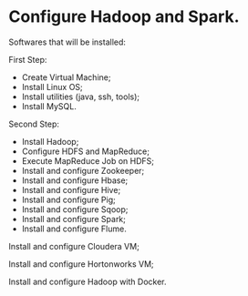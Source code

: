 # Configure Hadoop and Spark.

Softwares that will be installed:

First Step:

- Create Virtual Machine;
- Install Linux OS;
- Install utilities (java, ssh, tools);
- Install MySQL.

Second Step:

- Install Hadoop;
- Configure HDFS and MapReduce;
- Execute MapReduce Job on HDFS;
- Install and configure Zookeeper;
- Install and configure Hbase;
- Install and configure Hive;
- Install and configure Pig;
- Install and configure Sqoop;
- Install and configure Spark;
- Install and configure Flume.

Install and configure Cloudera VM;

Install and configure Hortonworks VM;

Install and configure Hadoop with Docker.